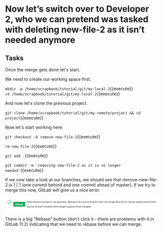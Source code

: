 # Now let’s switch over to Developer 2, who we can pretend was tasked with deleting new-file-2 as it isn’t needed anymore

## Tasks

Once the merge gets done let's start.

We need to create our working space first.  

`mkdir -p /home/scrapbook/tutorial/git/my-local-2`{{execute}}  
`cd /home/scrapbook/tutorial/git/my-local-2`{{execute}}  

And now let's clone the previous project.  

`git clone /home/scrapbook/tutorial/git/my-remote/project && cd project`{{execute}}  

Now let's start working here.  

`git checkout -b remove-new-file-2`{{execute}}  

`rm new-file-2`{{execute}}  

`git add .`{{execute}}  

`git commit -m 'removing new-file-2 as it is no longer needed'`{{execute}}  

If we now take a look at our branches, we should see that remove-new-file-2 is 1 | 1 (one commit behind and one commit ahead of master). If we try to merge this now, GitLab will give us a nice error.  

![Chose branch](./assets/mergerequest_8.png)  

There is a big “Rebase” button (don’t click it - there are problems with it in GitLab 11.2) indicating that we need to rebase before we can merge.  
